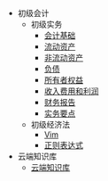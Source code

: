 <!-- ./_sidebar.md -->

* 初级会计
  * 初级实务
    * [会计基础](/md/初级会计/初级实务/初级_会计实务_2会计基础)
    * [流动资产](/md/初级会计/初级实务/初级_会计实务_3流动资产)
    * [非流动资产](/md/初级会计/初级实务/初级_会计实务_4非流动资产)
    * [负债](/md/初级会计/初级实务/初级_会计实务_5负债)
    * [所有者权益](/md/初级会计/初级实务/初级_会计实务_6所有者权益)
    * [收入费用和利润](/md/初级会计/初级实务/初级_会计实务_7收入、费用和利润)
    * [财务报告](/md/初级会计/初级实务/初级_会计实务_8财务报告)
    * [实务要点](/md/初级会计/初级实务/实务要点)
  * 初级经济法
    * [Vim](/md/必备技能/Vim)
    * [正则表达式](/md/必备技能/正则表达式)  
* 云端知识库
  * [云端知识库](/md/云端知识库/云端知识库)

  